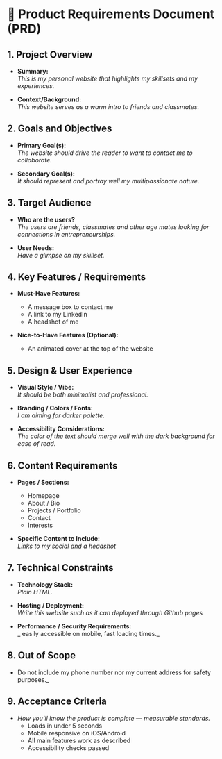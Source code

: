 # 📑 Product Requirements Document (PRD)

## 1. Project Overview
- **Summary:**  
  _This is my personal website that highlights my skillsets and my experiences._

- **Context/Background:**  
  _This website serves as a warm intro to friends and classmates._

## 2. Goals and Objectives
- **Primary Goal(s):**  
  _The website should drive the reader to want to contact me to collaborate._

- **Secondary Goal(s):**  
  _It should represent and portray well my multipassionate nature._

## 3. Target Audience
- **Who are the users?**  
  _The users are friends, classmates and other age mates looking for connections in entrepreneurships._

- **User Needs:**  
  _Have a glimpse on my skillset._

## 4. Key Features / Requirements
- **Must-Have Features:**  
  - A message box to contact me
  - A link to my LinkedIn
  - A headshot of me 

- **Nice-to-Have Features (Optional):**  
  - An animated cover at the top of the website  

## 5. Design & User Experience
- **Visual Style / Vibe:**  
  _It should be both minimalist and professional._

- **Branding / Colors / Fonts:**  
  _I am aiming for darker palette._

- **Accessibility Considerations:**  
  _The color of the text should merge well with the dark background for ease of read._

## 6. Content Requirements
- **Pages / Sections:**  
  - Homepage  
  - About / Bio  
  - Projects / Portfolio  
  - Contact  
  - Interests  

- **Specific Content to Include:**  
  _Links to my social and a headshot_

## 7. Technical Constraints
- **Technology Stack:**  
  _Plain HTML._

- **Hosting / Deployment:**  
  _Write this website such as it can deployed through Github pages_

- **Performance / Security Requirements:**  
  _ easily accessible on mobile, fast loading times._

## 8. Out of Scope
- Do not include my phone number nor my current address for safety purposes._

## 9. Acceptance Criteria
- _How you’ll know the product is complete — measurable standards._  
  - Loads in under 5 seconds  
  - Mobile responsive on iOS/Android  
  - All main features work as described  
  - Accessibility checks passed  
